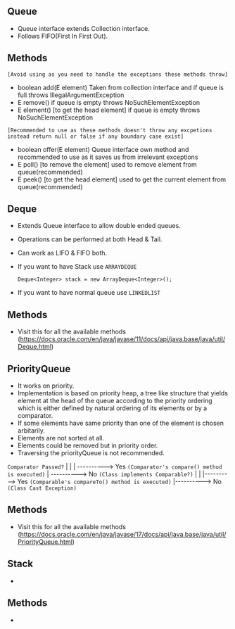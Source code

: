 ## Queue
- Queue interface extends Collection interface.
- Follows FIFO(First In First Out).

## Methods
`[Avoid using as you need to handle the exceptions these methods throw]`
- boolean add(E element)  Taken from collection interface and if queue is full throws IllegalArgumentException
- E remove()    if queue is empty throws NoSuchElementException
- E element() [to get the head element]  if queue is empty throws NoSuchElementException

`[Recommended to use as these methods doesn't throw any excpetions instead return null or false if any boundary case exist]`
- boolean offer(E element)    Queue interface own method and recommended to use as it saves us from irrelevant exceptions
- E poll() [to remove the element]   used to remove element from queue(recommended)
- E peek() [to get the head element]   used to get the current element from queue(recommended)

## Deque
- Extends Queue interface to allow double ended queues.
- Operations can be performed at both Head & Tail.
- Can work as LIFO & FIFO both.
- If you want to have Stack use `ARRAYDEQUE`

    `Deque<Integer> stack = new ArrayDeque<Integer>();`
- If you want to have normal queue use `LINKEDLIST`

## Methods
- Visit this for all the available methods (https://docs.oracle.com/en/java/javase/11/docs/api/java.base/java/util/Deque.html)

## PriorityQueue
- It works on priority.
- Implementation is based on priority heap, a tree like structure that yields element at the head of the queue according to the priority ordering which is either defined by natural ordering of its elements or by a comparator.
- If some elements have same priority than one of the element is chosen arbitarily.
- Elements are not sorted at all.
- Elements could be removed but in priority order.
- Traversing the priorityQueue is not recommended.

`Comparator Passed?`
            |
            |
            | ----------> Yes `(Comparator's compare() method is executed)`
            | ----------> No  `(Class implements Comparable?)` 
                          |
                          |
                          |----------> Yes `(Comparable's compareTo() method is executed)`
                          |----------> No  `(Class Cast Exception)`   

## Methods
- Visit this for all the available methods (https://docs.oracle.com/en/java/javase/17/docs/api/java.base/java/util/PriorityQueue.html)


## Stack
- 




## Methods
- 


